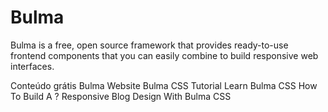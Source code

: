 # Bulma

Bulma is a free, open source framework that provides ready-to-use frontend components that you can easily combine to build responsive web interfaces.

<ResourceGroupTitle>Conteúdo grátis</ResourceGroupTitle>
<BadgeLink colorScheme='blue' badgeText='Framework Website' href='https://bulma.io/'>Bulma Website</BadgeLink>
<BadgeLink colorScheme='green' badgeText='Course' href='https://youtube.com/playlist?list=PL4cUxeGkcC9iXItWKbaQxcyDT1u6E7a8a'>Bulma CSS Tutorial</BadgeLink>
<BadgeLink colorScheme='green' badgeText='Course' href='https://scrimba.com/learn/bulma'>Learn Bulma CSS</BadgeLink>
<BadgeLink badgeText='Leia' href='https://www.freecodecamp.org/news/how-to-build-a-responsive-blog-design-with-bulma-css-c2257a17c16b'>How To Build A ? Responsive Blog Design With Bulma CSS</BadgeLink>
